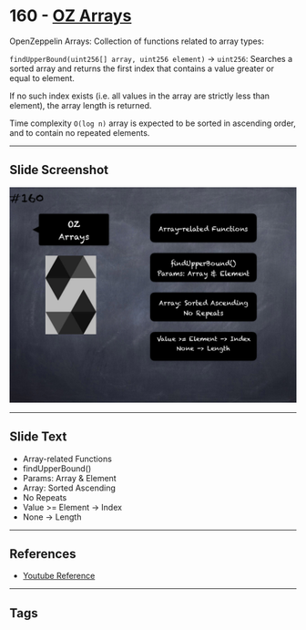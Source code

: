 # 160 - [OZ Arrays](OZ%20Arrays.md)
OpenZeppelin Arrays: Collection of functions related to array types:

`findUpperBound(uint256[] array, uint256 element)` → `uint256`: Searches a sorted array and returns the first index that contains a value greater or equal to element. 

If no such index exists (i.e. all values in the array are strictly less than element), the array length is returned. 

Time complexity `O(log n)` array is expected to be sorted in ascending order, and to contain no repeated elements.

___
## Slide Screenshot
![160.png](../../images/3.Solidity%20201/160.png)
___
## Slide Text
- Array-related Functions
- findUpperBound()
- Params: Array & Element
- Array: Sorted Ascending
- No Repeats
- Value >= Element -> Index
- None -> Length
___
## References
- [Youtube Reference](https://youtu.be/C0zBhTgppLQ?t=2328)
___
## Tags